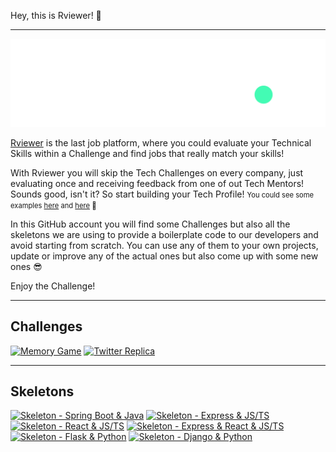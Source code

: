 Hey, this is Rviewer! 👋

---

![Rviewer Logo](/.github/rviewer_logo.png)

[Rviewer](https://rviewer.io) is the last job platform, where you could evaluate your Technical Skills within a
Challenge and find jobs that really match your skills!

With Rviewer you will skip the Tech Challenges on every company, just evaluating once and receiving feedback from one of
out Tech Mentors! Sounds good, isn't it? So start building your Tech Profile! <span style="font-size:0.8em;">You could
see some examples [here](https://rviewer.io/salgadoenrgb) and [here](https://rviewer.io/anawolf) 🤫</span>

In this GitHub account you will find some Challenges but also all the skeletons we are using to provide a boilerplate
code to our developers and avoid starting from scratch. You can use any of them to your own projects, update or improve
any of the actual ones but also come up with some new ones 😎

Enjoy the Challenge!


---

## Challenges

[![Memory Game](https://github-readme-stats.vercel.app/api/pin/?username=Rviewer-Challenges&repo=mouredev-memory-game)](https://github.com/Rviewer-Challenges/mouredev-memory-game)
[![Twitter Replica](https://github-readme-stats.vercel.app/api/pin/?username=Rviewer-Challenges&repo=mouredev-twitter-mirroring)](https://github.com/Rviewer-Challenges/mouredev-twitter-mirroring)

---

## Skeletons

[![Skeleton - Spring Boot & Java](https://github-readme-stats.vercel.app/api/pin/?username=Rviewer-Challenges&repo=skeleton-java-spring-rest)](https://github.com/Rviewer-Challenges/skeleton-java-spring-rest)
[![Skeleton - Express & JS/TS](https://github-readme-stats.vercel.app/api/pin/?username=Rviewer-Challenges&repo=skeleton-express)](https://github.com/Rviewer-Challenges/skeleton-express)
[![Skeleton - React & JS/TS](https://github-readme-stats.vercel.app/api/pin/?username=Rviewer-Challenges&repo=skeleton-react)](https://github.com/Rviewer-Challenges/skeleton-react)
[![Skeleton - Express & React & JS/TS](https://github-readme-stats.vercel.app/api/pin/?username=Rviewer-Challenges&repo=skeleton-express-react)](https://github.com/Rviewer-Challenges/skeleton-express-react)
[![Skeleton - Flask & Python](https://github-readme-stats.vercel.app/api/pin/?username=Rviewer-Challenges&repo=skeleton-py-flask-rest)](https://github.com/Rviewer-Challenges/skeleton-py-flask-rest)
[![Skeleton - Django & Python](https://github-readme-stats.vercel.app/api/pin/?username=Rviewer-Challenges&repo=skeleton-py-django-rest)](https://github.com/Rviewer-Challenges/skeleton-py-django-rest)
